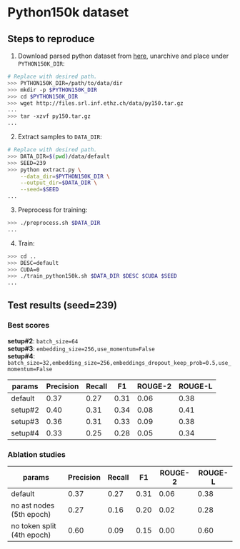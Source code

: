 # Python150k dataset

## Steps to reproduce

1. Download parsed python dataset from [here](https://www.sri.inf.ethz.ch/py150
), unarchive and place under `PYTHON150K_DIR`:

```bash
# Replace with desired path.
>>> PYTHON150K_DIR=/path/to/data/dir
>>> mkdir -p $PYTHON150K_DIR
>>> cd $PYTHON150K_DIR
>>> wget http://files.srl.inf.ethz.ch/data/py150.tar.gz
...
>>> tar -xzvf py150.tar.gz
...
```

2. Extract samples to `DATA_DIR`:

```bash
# Replace with desired path.
>>> DATA_DIR=$(pwd)/data/default
>>> SEED=239
>>> python extract.py \
    --data_dir=$PYTHON150K_DIR \
    --output_dir=$DATA_DIR \
    --seed=$SEED
...
```

3. Preprocess for training:

```bash
>>> ./preprocess.sh $DATA_DIR
...
```

4. Train:

```bash
>>> cd ..
>>> DESC=default
>>> CUDA=0
>>> ./train_python150k.sh $DATA_DIR $DESC $CUDA $SEED
...
```

## Test results (seed=239)

### Best scores

**setup#2**: `batch_size=64`  
**setup#3**: `embedding_size=256,use_momentum=False`  
**setup#4**: `batch_size=32,embedding_size=256,embeddings_dropout_keep_prob=0.5,use_momentum=False`

| params | Precision | Recall | F1 | ROUGE-2 | ROUGE-L | 
|---|---|---|---|---|---|
| default | 0.37 | 0.27 | 0.31 | 0.06 | 0.38 |
| setup#2 | 0.40 | 0.31 | 0.34 | 0.08 | 0.41 |
| setup#3 | 0.36 | 0.31 | 0.33 | 0.09 | 0.38 |
| setup#4 | 0.33 | 0.25 | 0.28 | 0.05 | 0.34 |

### Ablation studies

| params | Precision | Recall | F1 | ROUGE-2 | ROUGE-L | 
|---|---|---|---|---|---|
| default | 0.37 | 0.27 | 0.31 | 0.06 | 0.38 |
| no ast nodes (5th epoch) | 0.27 | 0.16 | 0.20 | 0.02 | 0.28 |
| no token split (4th epoch) | 0.60 | 0.09 | 0.15 | 0.00 | 0.60 |